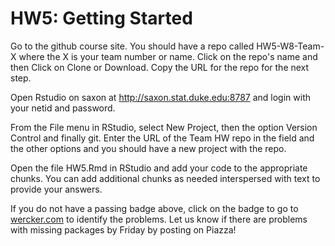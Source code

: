 
# HW5: Getting Started

Go to the github course site. You should have a repo called HW5-W8-Team-X where the X is your team number or name. Click on the repo's name and then Click on Clone or Download. Copy the URL for the repo for the next step.

Open Rstudio on saxon at http://saxon.stat.duke.edu:8787 and login with your netid and password.

From the File menu in RStudio, select New Project, then the option Version Control and finally git. Enter the URL of the Team HW repo in the field and the other options and you should have a new project with the repo.

Open the file HW5.Rmd in RStudio and add your code to the appropriate chunks. You can add additional chunks as needed interspersed with text to provide your answers.

If you do not have a passing badge above, click on the badge to go to [wercker.com](http://wercker.com) to identify the problems.  Let us know if there are problems with missing packages by Friday by posting on Piazza!


